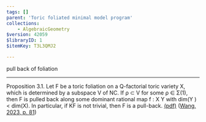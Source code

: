 ```yaml
---
tags: []
parent: 'Toric foliated minimal model program'
collections:
    - AlgebraicGeometry
$version: 42059
$libraryID: 1
$itemKey: T3L3QMJ2

---
```

pull back of foliation

***

Proposition 3.1. Let F be a toric foliation on a Q-factorial toric variety X, which is determined by a subspace V of NC. If ρ ⊂ V for some ρ ∈ Σ(1), then F is pulled back along some dominant rational map f : X Y with dim(Y ) &#x3C; dim(X). In particular, if KF is not trivial, then F is a pull-back. <a href="zotero://open-pdf/library/items/2HEDPCTW?page=12&#x26;annotation=AARD5AA3">(pdf)</a></a> (<a href="zotero://select/library/items/3ZYEHSE9">Wang, 2023, p. 81</a>)
